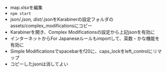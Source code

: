 - map.xlsxを編集
- `npm start`
- json/*.json, dist/*.jsonをKarabinerの設定フォルダのassets/complex_modificationsにコピー
- Karabinerを開き、Complex Modificationsの設定から上記jsonを有効に
- インターネットからFor Japaneseルールもimportして、英数・かな機能を有効に
- Simple Modificationsでspacebarをf20に、caps_lockをleft_controlにリマップ
- コピーしたjsonは消してよい